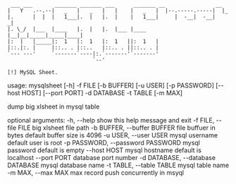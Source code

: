 ```
 ___ ___       _______ _______ ___      _______ __                __   
|   Y   .--.--|   _   |   _   |   |    |   _   |  |--.-----.-----|  |_ 
|.      |  |  |   1___|.  |   |.  |    |   1___|     |  -__|  -__|   _|
|. \_/  |___  |____   |.  |   |.  |___ |____   |__|__|_____|_____|____|
|:  |   |_____|:  1   |:  1   |:  1   ||:  1   |                       
|::.|:. |     |::.. . |::..   |::.. . ||::.. . |                       
`--- ---'     `-------`----|:.`-------'`-------'                       
                           `--'                                        

[!] MySQL Sheet.

```
usage: mysqlsheet [-h] -f FILE [-b BUFFER] [-u USER] [-p PASSWORD] [--host HOST] [--port PORT] -d DATABASE -t TABLE [-m MAX]

dump big xlsheet in mysql table

optional arguments:
  -h, --help            show this help message and exit
  -f FILE, --file FILE  big xlsheet file path
  -b BUFFER, --buffer BUFFER
                        file buffuer in bytes default buffer size is 4096
  -u USER, --user USER  mysql username default user is root
  -p PASSWORD, --password PASSWORD
                        mysql password default is empty
  --host HOST           mysql hostname default is localhost
  --port PORT           database port number
  -d DATABASE, --database DATABASE
                        mysql database name
  -t TABLE, --table TABLE
                        mysql table name
  -m MAX, --max MAX     max record push concurrently in msyql
